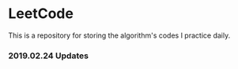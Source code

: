 # LeetCode

This is a repository for storing the algorithm's codes I practice daily.

### 2019.02.24 Updates



